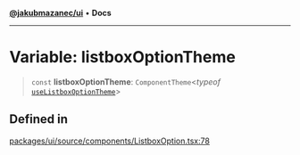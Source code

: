 [**@jakubmazanec/ui**](../README.md) • **Docs**

---

# Variable: listboxOptionTheme

> `const` **listboxOptionTheme**: `ComponentTheme`\<_typeof_
> [`useListboxOptionTheme`](../functions/useListboxOptionTheme.md)\>

## Defined in

[packages/ui/source/components/ListboxOption.tsx:78](https://github.com/jakubmazanec/tools/blob/29163046acd1da0224b08fd05ca40f385e9ab4e5/packages/ui/source/components/ListboxOption.tsx#L78)
